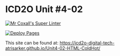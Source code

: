 # ICD2O Unit #4-02

[![Mr Coxall's Super Linter](README.md/../../../workflows/Super%20Linter/badge.svg)](README.md/../../../actions)

[![Deploy Pages](README.md/../../../workflows/Deploy%20Pages/badge.svg)](README.md/../../../actions)

This site can be found at: https://icd2o-digital-tech-atrisarker.github.io/Unit4-02-HTML-ColdHot/
